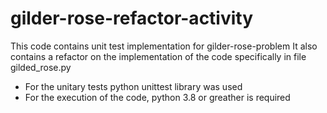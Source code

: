 # gilder-rose-refactor-activity

This code contains unit test implementation for gilder-rose-problem
It also contains a refactor on the implementation of the code specifically in file gilded_rose.py

- For the unitary tests python unittest library was used
- For the execution of the code, python 3.8 or greather is required
